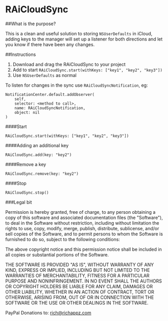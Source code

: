 # RAiCloudSync

##What is the purpose?

This is a clean and useful solution to storing `NSUserDefaults` in iCloud, adding keys to the manager will set up a listener for both directions and let you know if there have been any changes.

##Instructions

1. Download and drag the RAiCloudSync to your project
2. Add to start `RAiCloudSync.start(withKeys: ["key1", "key2", "key3"])`
3. Use `NSUserDefaults` as normal

To listen for changes in the sync use `RAiCloudSyncNotification`, eg:

	NotificationCenter.default.addObserver(
		self,
		selector: <method to call>,
		name: RAiCloudSyncNotification,
		object: nil
	)

####Start

	RAiCloudSync.start(withKeys: ["key1", "key2", "key3"])

####Adding an additional key

	RAiCloudSync.add(key: "key2")

####Remove a key

	RAiCloudSync.remove(key: "key2")

####Stop

	RAiCloudSync.stop()


###Legal bit

Permission is hereby granted, free of charge, to any person obtaining a copy
of this software and associated documentation files (the "Software"), to deal
in the Software without restriction, including without limitation the rights
to use, copy, modify, merge, publish, distribute, sublicense, and/or sell
copies of the Software, and to permit persons to whom the Software is
furnished to do so, subject to the following conditions:

The above copyright notice and this permission notice shall be included in
all copies or substantial portions of the Software.

THE SOFTWARE IS PROVIDED "AS IS", WITHOUT WARRANTY OF ANY KIND, EXPRESS OR
IMPLIED, INCLUDING BUT NOT LIMITED TO THE WARRANTIES OF MERCHANTABILITY,
FITNESS FOR A PARTICULAR PURPOSE AND NONINFRINGEMENT. IN NO EVENT SHALL THE
AUTHORS OR COPYRIGHT HOLDERS BE LIABLE FOR ANY CLAIM, DAMAGES OR OTHER
LIABILITY, WHETHER IN AN ACTION OF CONTRACT, TORT OR OTHERWISE, ARISING FROM,
OUT OF OR IN CONNECTION WITH THE SOFTWARE OR THE USE OR OTHER DEALINGS IN
THE SOFTWARE.


PayPal Donations to: [rich@richappz.com](<mailto:rich@richappz.com>)
